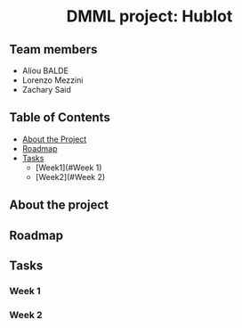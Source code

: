 <h1 align="center">DMML project: Hublot</h1>

## Team members

- Aliou BALDE
- Lorenzo Mezzini
- Zachary Said

<!-- TABLE OF CONTENTS -->
## Table of Contents

* [About the Project](#about-the-project)
* [Roadmap](#Roadmap)
* [Tasks](#Tasks)
  * [Week1](#Week 1)
  * [Week2](#Week 2)




<!-- About the project-->
## About the project

<!-- Roadmap -->
## Roadmap

<!-- Tasks -->
## Tasks 

### Week 1

### Week 2
